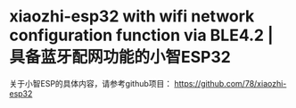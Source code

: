 # xiaozhi-esp32 with wifi network configuration function via BLE4.2 | 具备蓝牙配网功能的小智ESP32

关于小智ESP的具体内容，请参考github项目： https://github.com/78/xiaozhi-esp32

##




